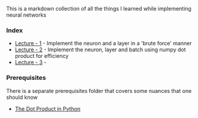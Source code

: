 This is a markdown collection of all the things I learned while implementing neural networks

### Index
- [Lecture - 1](Lecture_1) - Implement the neuron and a layer in a 'brute force' manner
- [Lecture - 2](Lecture_2) - Implement the neuron, layer and batch using numpy dot product for efficiency
- [Lecture - 3](Lecture_3) -


### Prerequisites
There is a separate prerequisites folder that covers some nuances that one should know
- [The Dot Product in Python](Dot_Products)

